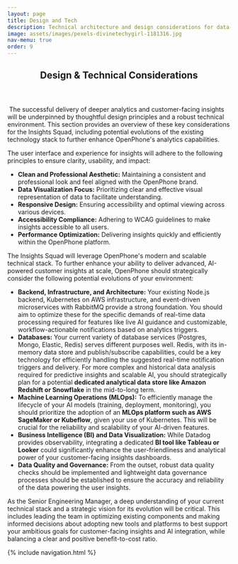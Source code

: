 ```yaml
---
layout: page
title: Design and Tech
description: Technical architecture and design considerations for data-driven features.
image: assets/images/pexels-divinetechygirl-1181316.jpg
nav-menu: true
order: 9
---
```


<!-- Main -->
<div id="main" class="alt">

<!-- One -->
<section id="one">
	<div class="inner">
		<header class="major">
			<h1>Design & Technical Considerations</h1>
		</header>

<!-- Content -->
<p><span class="image left"><img src="{{ page.image | relative_url }}" alt="" /></span>
  The successful delivery of deeper analytics and customer-facing insights will be underpinned by thoughtful design principles and a robust technical environment. This section provides an overview of these key considerations for the Insights Squad, including potential evolutions of the existing technology stack to further enhance OpenPhone's analytics capabilities.
</p>

<p>
  The user interface and experience for insights will adhere to the following principles to ensure clarity, usability, and impact:
</p>
<ul>
  <li><strong>Clean and Professional Aesthetic:</strong> Maintaining a consistent and professional look and feel aligned with the OpenPhone brand.</li>
  <li><strong>Data Visualization Focus:</strong> Prioritizing clear and effective visual representation of data to facilitate understanding.</li>
  <li><strong>Responsive Design:</strong> Ensuring accessibility and optimal viewing across various devices.</li>
  <li><strong>Accessibility Compliance:</strong> Adhering to WCAG guidelines to make insights accessible to all users.</li>
  <li><strong>Performance Optimization:</strong> Delivering insights quickly and efficiently within the OpenPhone platform.</li>
</ul>

<p>
  The Insights Squad will leverage OpenPhone's modern and scalable technical stack. To further enhance your ability to deliver advanced, AI-powered
  customer insights at scale, OpenPhone should strategically consider the following potential evolutions of your environment:
</p>
<ul>
  <li><strong>Backend, Infrastructure, and Architecture:</strong> Your existing Node.js backend, Kubernetes on AWS infrastructure, and event-driven microservices with RabbitMQ provide a strong foundation. You should aim to optimize these for the specific demands of real-time data processing required for features like live AI guidance and customizable, workflow-actionable notifications based on analytics triggers.</li>
  <li><strong>Databases:</strong> Your current variety of database services (Postgres, Mongo, Elastic, Redis) serves different purposes well. Redis, with its in-memory data store and publish/subscribe capabilities, could be a key technology for efficiently handling the suggested real-time notification triggers and delivery. For more complex and historical data analysis required for predictive insights and scalable AI, you should strategically plan for a potential <strong>dedicated analytical data store like Amazon Redshift or Snowflake</strong> in the mid-to-long term.</li>
  <li><strong>Machine Learning Operations (MLOps):</strong> To efficiently manage the lifecycle of your AI models (training, deployment, monitoring), you should prioritize the adoption of an <strong>MLOps platform such as AWS SageMaker or Kubeflow</strong>, given your use of Kubernetes. This will be crucial for the reliability and scalability of your AI-driven features.</li>
  <li><strong>Business Intelligence (BI) and Data Visualization:</strong> While Datadog provides observability, integrating a dedicated <strong>BI tool like Tableau or Looker</strong> could significantly enhance the user-friendliness and analytical power of your customer-facing insights dashboards.</li>
  <li><strong>Data Quality and Governance:</strong> From the outset, robust data quality checks should be implemented and lightweight data governance processes should be established to ensure the accuracy and reliability of the data powering the user insights.</li>
</ul>

<p>
  As the Senior Engineering Manager, a deep understanding of your current technical stack and a strategic vision for its evolution will be critical. This includes leading the team in optimizing existing components and making informed decisions about adopting new tools and platforms to best support your ambitious goals for customer-facing insights and AI integration, while balancing a clear and positive benefit-to-cost ratio.
</p>

{% include navigation.html %}